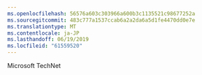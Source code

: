 ```yaml
---
ms.openlocfilehash: 56576a603c303966a600b3c1135521c98677252a
ms.sourcegitcommit: 483c777a1537ccab6a2a2da6a5d1fe4470dd0e7e
ms.translationtype: MT
ms.contentlocale: ja-JP
ms.lasthandoff: 06/19/2019
ms.locfileid: "61559520"
---
```

Microsoft TechNet